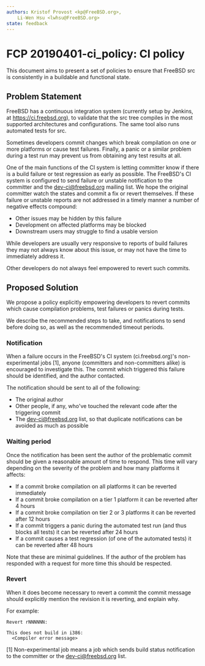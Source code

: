 ```yaml
---
authors: Kristof Provost <kp@FreeBSD.org>,
    Li-Wen Hsu <lwhsu@FreeBSD.org>
state: feedback
---
```


# FCP 20190401-ci_policy: CI policy

This document aims to present a set of policies to ensure that FreeBSD src is
consistently in a buildable and functional state.

## Problem Statement

FreeBSD has a continuous integration system (currently setup by Jenkins, at
https://ci.freebsd.org), to validate that the src tree compiles in the
most supported architectures and configurations.  The same tool also runs
automated tests for src.

Sometimes developers commit changes which break compilation on one or more
platforms or cause test failures.  Finally, a panic or a similar problem during
a test run may prevent us from obtaining any test results at all.

One of the main functions of the CI system is letting committer know if there
is a build failure or test regression as early as possible.  The FreeBSD's CI
system is configured to send failure or unstable notification to the committer
and the dev-ci@freebsd.org mailing list. We hope the original committer watch
the states and commit a fix or revert themselves.  If these failure or unstable
reports are not addressed in a timely manner a number of negative effects
compound:

 - Other issues may be hidden by this failure
 - Development on affected platforms may be blocked
 - Downstream users may struggle to find a usable version

While developers are usually very responsive to reports of build failures they
may not always know about this issue, or may not have the time to immediately
address it.

Other developers do not always feel empowered to revert such commits.

## Proposed Solution

We propose a policy explicitly empowering developers to revert commits which
cause compilation problems, test failures or panics during tests.

We describe the recommended steps to take, and notifications to send before
doing so, as well as the recommended timeout periods.

### Notification

When a failure occurs in the FreeBSD's CI system (ci.freebsd.org)'s
non-experimental jobs [1], anyone (committers and non-committers alike) is
encouraged to investigate this. The commit which triggered this failure should
be identified, and the author contacted.

The notification should be sent to all of the following:
 - The original author
 - Other people, if any, who've touched the relevant code after the triggering
   commit
 - The dev-ci@freebsd.org list, so that duplicate notifications can be avoided
   as much as possible

### Waiting period

Once the notification has been sent the author of the problematic commit should
be given a reasonable amount of time to respond.
This time will vary depending on the severity of the problem and how many
platforms it affects:

 - If a commit broke compilation on all platforms it can be reverted
   immediately
 - If a commit broke compilation on a tier 1 platform it can be reverted after
   4 hours
 - If a commit broke compilation on tier 2 or 3 platforms it can be reverted
   after 12 hours
 - If a commit triggers a panic during the automated test run (and thus blocks
   all tests) it can be reverted after 24 hours
 - If a commit causes a test regression (of one of the automated tests) it can
   be reverted after 48 hours

Note that these are minimal guidelines. If the author of the problem has
responded with a request for more time this should be respected.

### Revert

When it does become necessary to revert a commit the commit message should
explicitly mention the revision it is reverting, and explain why.

For example:

    Revert rNNNNNN:

    This does not build in i386:
      <Compiler error message>

[1] Non-experimental job means a job which sends build status notification to
    the committer or the dev-ci@freebsd.org list.
